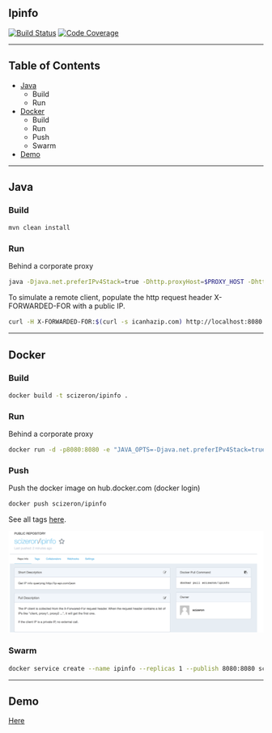 ## Ipinfo

[![Build Status](https://travis-ci.org/scizeron/ipinfo.svg?branch=master)](https://travis-ci.org/scizeron/ipinfo)
[![Code Coverage](https://img.shields.io/codecov/c/github/scizeron/ipinfo/master.svg)](https://codecov.io/github/scizeron/ipinfo?branch=master)

---

## Table of Contents

- [Java](#java)
  * Build
  * Run
- [Docker](#docker)
  * Build
  * Run
  * Push
  * Swarm   
- [Demo](#demo)

---

## Java

### Build

```sh
mvn clean install
```

### Run

Behind a corporate proxy

```sh
java -Djava.net.preferIPv4Stack=true -Dhttp.proxyHost=$PROXY_HOST -Dhttp.proxyPort=$PROXY_PORT -jar target/app.jar  
```

To simulate a remote client, populate the http request header X-FORWARDED-FOR with a public IP.

```sh
curl -H X-FORWARDED-FOR:$(curl -s icanhazip.com) http://localhost:8080
```

---

## Docker

### Build

```sh
docker build -t scizeron/ipinfo .
```

### Run

Behind a corporate proxy

```sh
docker run -d -p8080:8080 -e "JAVA_OPTS=-Djava.net.preferIPv4Stack=true -Dhttp.proxyHost=$PROXY_HOST -Dhttp.proxyPort=$PROXY_PORT" scizeron/ipinfo
```

### Push

Push the docker image on hub.docker.com (docker login)

```sh
docker push scizeron/ipinfo
```

See all tags [here](https://hub.docker.com/r/scizeron/ipinfo/tags/).

![docker-image](docs/images/dockerImage.png)

### Swarm

```sh
docker service create --name ipinfo --replicas 1 --publish 8080:8080 scizeron/ipinfo
```

---

## Demo

[Here](https://azure-api.scizeron-dev.com/v2/ipinfo)
